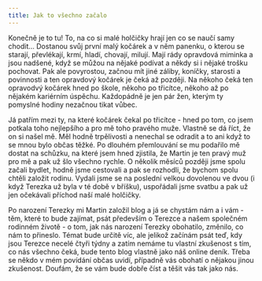 ```yaml
---
title: Jak to všechno začalo
---
```


Konečně je to tu! To, na co si malé holčičky hrají jen co se naučí samy chodit... Dostanou svůj první malý kočárek a v něm panenku, o kterou se starají, převlékají, krmí, hladí, chovají, milují. Mají rády opravdová miminka a jsou nadšené, když se můžou na nějaké podívat a někdy si i nějaké trošku pochovat. Pak ale povyrostou, začnou mít jiné záliby, koníčky, starosti a povinnosti a ten opravdový kočárek je čeká až později. Na někoho čeká ten opravodvý kočárek hned po škole, někoho po třicítce, někoho až po nějakém kariérním úspěchu. Každopádně je jen pár žen, kterým ty pomyslné hodiny nezačnou tikat vůbec.

Já patřím mezi ty, na které kočárek čekal po třicítce - hned po tom, co jsem potkala toho nejlepšího a pro mě toho pravého muže. Vlastně se dá říct, že on si našel mě. Měl hodně trpělivosti a nenechal se odradit a to ani když to se mnou bylo občas těžké. Po dlouhém přemlouvání se mu podařilo mě dostat na schůzku, na které jsem hned zjistila, že Martin je ten pravý muž pro mě a pak už šlo všechno rychle. O několik měsíců později jsme spolu začali bydlet, hodně jsme cestovali a pak se rozhodli, že bychom spolu chtěli založit rodinu. Vydali jsme se na poslední velkou dovolenou ve dvou (i když Terezka už byla v té době v bříšku), uspořádali jsme svatbu a pak už jen očekávali příchod naší malé holčičky.

Po narození Terezky mi Martin založil blog a já se chystám nám a i vám - těm, které to bude zajímat, psát především o Terezce a našem společném rodinném životě - o tom, jak nás narození Terezky obohatilo, změnilo, co nám to přineslo. Témat bude určitě víc, ale jelikož začínám psát teď, kdy jsou Terezce necelé čtyři týdny a zatím nemáme tu vlastní zkušenost s tím, co nás všechno čeká, bude tento blog vlastně jako náš online deník. Třeba se někdo v mém povídání občas uvidí, případně vás obohatí o nějakou jinou zkušenost. Doufám, že se vám bude dobře číst a těšit vás tak jako nás.